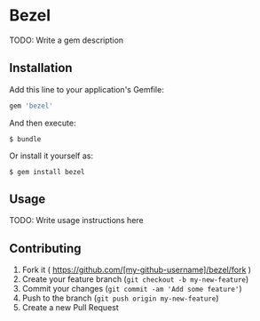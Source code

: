 # Bezel

TODO: Write a gem description

## Installation

Add this line to your application's Gemfile:

```ruby
gem 'bezel'
```

And then execute:

    $ bundle

Or install it yourself as:

    $ gem install bezel

## Usage

TODO: Write usage instructions here

## Contributing

1. Fork it ( https://github.com/[my-github-username]/bezel/fork )
2. Create your feature branch (`git checkout -b my-new-feature`)
3. Commit your changes (`git commit -am 'Add some feature'`)
4. Push to the branch (`git push origin my-new-feature`)
5. Create a new Pull Request
